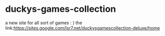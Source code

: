 # duckys-games-collection
a new site for all sort of games : )
the link:https://sites.google.com/lsr7.net/duckysgamescollection-deluxe/home
